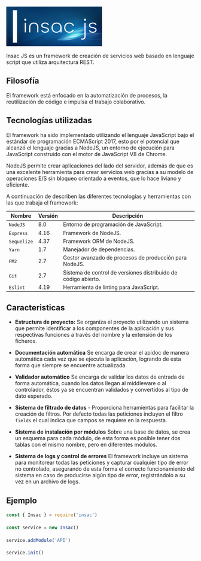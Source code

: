 ![Logo - Insac JS](./assets/img/insac-logo-256.png)

Insac JS es un framework de creación de servicios web basado en lenguaje script que utiliza arquitectura REST.

## Filosofía

El framework está enfocado en la automatización de procesos, la reutilización de código e impulsa el trabajo colaborativo.

## Tecnologías utilizadas

El framework ha sido implementado utilizando el lenguaje JavaScript bajo el estándar de programación ECMAScript 2017, esto por el potencial que alcanzó el lenguaje gracias a NodeJS, un entorno de ejecución para JavaScript construido con el motor de JavaScript V8 de Chrome.

NodeJS permite crear aplicaciones del lado del servidor, además de que es una excelente herramienta para crear servicios web gracias a su modelo de operaciones E/S sin bloqueo orientado a eventos, que lo hace liviano y eficiente.

A continuación de describen las diferentes tecnologías y herramientas con las que trabaja el framework:

| Nombre      | Versión | Descripción                                                    |
|-------------|---------|----------------------------------------------------------------|
| `NodeJS`    | 8.0     | Entorno de programación de JavaScript.                         |
| `Express`   | 4.16    | Framework de NodeJS.                                           |
| `Sequelize` | 4.37    | Framework ORM de NodeJS.                                       |
| `Yarn`      | 1.7     | Manejador de dependencias.                                     |
| `PM2`       | 2.7     | Gestor avanzado de procesos de producción para NodeJS.         |
| `Git`       | 2.7     | Sistema de control de versiones distribuido de código abierto. |
| `Eslint`    | 4.19    | Herramienta de linting para JavaScript.                        |

## Caracteristicas

- **Estructura de proyecto:** Se organiza el proyecto utilizando un sistema que permite identificar a los componentes de la aplicación y sus respectivas funciones a través del nombre y la extensión de los ficheros.

- **Documentación automática** Se encarga de crear el apidoc de manera automática cada vez que se ejecuta la aplicación, logrando de esta forma que siempre se encuentre actualizada.

- **Validador automático** Se encarga de validar los datos de entrada de forma automática, cuando los datos llegan al middleware o al controlador, éstos ya se encuentran validados y convertidos al tipo de dato esperado.

- **Sistema de filtrado de datos** - Proporciona herramientas para facilitar la creación de filtros. Por defecto todas las peticiones incluyen el filtro `fields` el cual indica que campos se requiere en la respuesta.

- **Sistema de instalación por módulos** Sobre una base de datos, se crea un esquema para cada módulo, de esta forma es posible tener dos tablas con el mismo nombre, pero en diferentes módulos.

- **Sistema de logs y control de errores** El framework incluye un sistema para monitorear todas las peticiones y capturar cualquier tipo de error no controlado, asegurando de esta forma el correcto funcionamiento del sistema en caso de producirse algún tipo de error, registrándolo a su vez en un archivo de logs.

## Ejemplo

``` js
const { Insac } = require('insac')

const service = new Insac()

service.addModule('API')

service.init()
```
